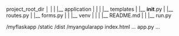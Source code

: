 project_root_dir
│
|
|
|__ application
|    |
|    |__ templates
|    |__ __init__.py
|    |__ routes.py
|    |__ forms.py
|
|
|__ venv
|
|
|
|__ README.md
|
|
|__ run.py


/myflaskapp
    /static
        /dist
            /myangularapp
                index.html
                ...
    app.py
    ...
